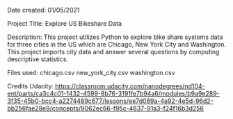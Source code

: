 Date created: 01/05/2021

Project Title: Explore US Bikeshare Data

Description:
This project utilizes Python to explore bike share systems data for three cities in the US which are Chicago, New York City and Washington. This project imports city data and answer several questions by computing descriptive statistics.

Files used:
chicago.csv
new_york_city.csv
washington.csv

Credits
Udacity: https://classroom.udacity.com/nanodegrees/nd104-ent/parts/ca3c4c01-1432-4599-8b76-3191fe7b94a6/modules/b9a9e289-3f35-45b0-bcc4-a2274489c677/lessons/ee7d089a-4a92-4e5d-96d2-bb256fae28e9/concepts/9062ec66-f95c-4637-91a3-f24f16b3d256


